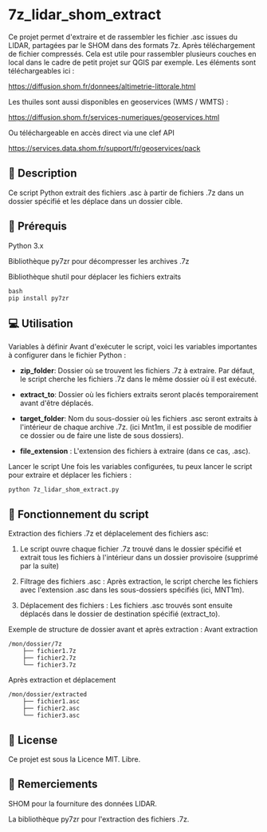 # 7z_lidar_shom_extract
Ce projet permet d'extraire et de rassembler les fichier .asc issues du LIDAR, partagées par le SHOM dans des formats 7z. Après téléchargement de fichier compressés.
Cela est utile pour rassembler plusieurs couches en local dans le cadre de petit projet sur QGIS par exemple. Les éléments sont téléchargeables ici : 

https://diffusion.shom.fr/donnees/altimetrie-littorale.html

Les thuiles sont aussi disponibles en geoservices (WMS / WMTS) :

https://diffusion.shom.fr/services-numeriques/geoservices.html

Ou téléchargeable en accès direct via une clef API

https://services.data.shom.fr/support/fr/geoservices/pack

## 📝 Description
Ce script Python extrait des fichiers .asc à partir de fichiers .7z dans un dossier spécifié et les déplace dans un dossier cible. 

## 🚀 Prérequis

Python 3.x

Bibliothèque py7zr pour décompresser les archives .7z

Bibliothèque shutil pour déplacer les fichiers extraits

```
bash
pip install py7zr
```


## 💻 Utilisation
Variables à définir
Avant d'exécuter le script, voici les variables importantes à configurer dans le fichier Python :

- **zip_folder**: Dossier où se trouvent les fichiers .7z à extraire. Par défaut, le script cherche les fichiers .7z dans le même dossier où il est exécuté.
    
* **extract_to**: Dossier où les fichiers extraits seront placés temporairement avant d'être déplacés.
    
+ **target_folder**: Nom du sous-dossier où les fichiers .asc seront extraits à l'intérieur de chaque archive .7z. (ici Mnt1m, il est possible de modifier ce dossier ou de faire une liste de sous dossiers).
    
- **file_extension** : L'extension des fichiers à extraire (dans ce cas, .asc).

Lancer le script
Une fois les variables configurées, tu peux lancer le script pour extraire et déplacer les fichiers :

```
python 7z_lidar_shom_extract.py
```

## 🔧 Fonctionnement du script
Extraction des fichiers .7z et déplacelement des fichiers asc: 

1. Le script ouvre chaque fichier .7z trouvé dans le dossier spécifié et extrait tous les fichiers à l'intérieur dans un dossier provisoire (supprimé par la suite)

2. Filtrage des fichiers .asc : Après extraction, le script cherche les fichiers avec l'extension .asc dans les sous-dossiers spécifiés (ici, MNT1m). 

3. Déplacement des fichiers : Les fichiers .asc trouvés sont ensuite déplacés dans le dossier de destination spécifié (extract_to).

Exemple de structure de dossier avant et après extraction :
Avant extraction

```
/mon/dossier/7z
    ├── fichier1.7z
    ├── fichier2.7z
    └── fichier3.7z
```
    
Après extraction et déplacement

```
/mon/dossier/extracted
    ├── fichier1.asc
    ├── fichier2.asc
    └── fichier3.asc
```
    
## 🔑 License
Ce projet est sous la Licence MIT. Libre.

## 🙏 Remerciements
SHOM pour la fourniture des données LIDAR.

La bibliothèque py7zr pour l'extraction des fichiers .7z.

